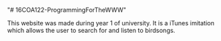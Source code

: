 "# 16COA122-ProgrammingForTheWWW" 

This website was made during year 1 of university. It is a iTunes imitation which allows the user to search for and listen to birdsongs.
